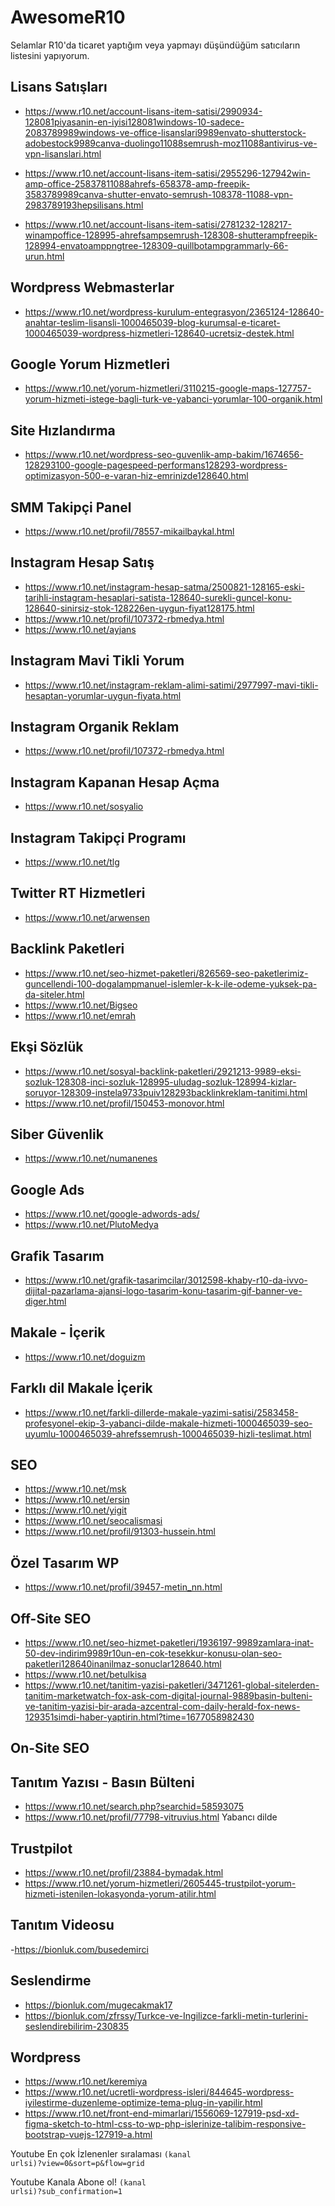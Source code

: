 # AwesomeR10
Selamlar R10'da ticaret yaptığım veya yapmayı düşündüğüm satıcıların listesini yapıyorum.


## Lisans Satışları

- https://www.r10.net/account-lisans-item-satisi/2990934-128081piyasanin-en-iyisi128081windows-10-sadece-2083789989windows-ve-office-lisanslari9989envato-shutterstock-adobestock9989canva-duolingo11088semrush-moz11088antivirus-ve-vpn-lisanslari.html

- https://www.r10.net/account-lisans-item-satisi/2955296-127942win-amp-office-25837811088ahrefs-658378-amp-freepik-3583789989canva-shutter-envato-semrush-108378-11088-vpn-2983789193hepsilisans.html

- https://www.r10.net/account-lisans-item-satisi/2781232-128217-winampoffice-128995-ahrefsampsemrush-128308-shutterampfreepik-128994-envatoamppngtree-128309-quillbotampgrammarly-66-urun.html


## Wordpress Webmasterlar

- https://www.r10.net/wordpress-kurulum-entegrasyon/2365124-128640-anahtar-teslim-lisansli-1000465039-blog-kurumsal-e-ticaret-1000465039-wordpress-hizmetleri-128640-ucretsiz-destek.html


## Google Yorum Hizmetleri


- https://www.r10.net/yorum-hizmetleri/3110215-google-maps-127757-yorum-hizmeti-istege-bagli-turk-ve-yabanci-yorumlar-100-organik.html

## Site Hızlandırma


- https://www.r10.net/wordpress-seo-guvenlik-amp-bakim/1674656-128293100-google-pagespeed-performans128293-wordpress-optimizasyon-500-e-varan-hiz-emrinizde128640.html

## SMM Takipçi Panel
- https://www.r10.net/profil/78557-mikailbaykal.html


## Instagram Hesap Satış
- https://www.r10.net/instagram-hesap-satma/2500821-128165-eski-tarihli-instagram-hesaplari-satista-128640-surekli-guncel-konu-128640-sinirsiz-stok-128226en-uygun-fiyat128175.html
- https://www.r10.net/profil/107372-rbmedya.html
- https://www.r10.net/ayjans

## Instagram Mavi Tikli Yorum
- https://www.r10.net/instagram-reklam-alimi-satimi/2977997-mavi-tikli-hesaptan-yorumlar-uygun-fiyata.html

## Instagram Organik Reklam
- https://www.r10.net/profil/107372-rbmedya.html

## Instagram Kapanan Hesap Açma
- https://www.r10.net/sosyalio

## Instagram Takipçi Programı
- https://www.r10.net/tlg

## Twitter RT Hizmetleri
- https://www.r10.net/arwensen


## Backlink Paketleri

- https://www.r10.net/seo-hizmet-paketleri/826569-seo-paketlerimiz-guncellendi-100-dogalampmanuel-islemler-k-k-ile-odeme-yuksek-pa-da-siteler.html
- https://www.r10.net/Bigseo
- https://www.r10.net/emrah

## Ekşi Sözlük

- https://www.r10.net/sosyal-backlink-paketleri/2921213-9989-eksi-sozluk-128308-inci-sozluk-128995-uludag-sozluk-128994-kizlar-soruyor-128309-instela9733puiv128293backlinkreklam-tanitimi.html
- https://www.r10.net/profil/150453-monovor.html

## Siber Güvenlik
- https://www.r10.net/numanenes

## Google Ads
- https://www.r10.net/google-adwords-ads/
- https://www.r10.net/PlutoMedya

## Grafik Tasarım
- https://www.r10.net/grafik-tasarimcilar/3012598-khaby-r10-da-ivvo-dijital-pazarlama-ajansi-logo-tasarim-konu-tasarim-gif-banner-ve-diger.html

## Makale - İçerik
- https://www.r10.net/doguizm

## Farklı dil Makale İçerik
- https://www.r10.net/farkli-dillerde-makale-yazimi-satisi/2583458-profesyonel-ekip-3-yabanci-dilde-makale-hizmeti-1000465039-seo-uyumlu-1000465039-ahrefssemrush-1000465039-hizli-teslimat.html

## SEO
- https://www.r10.net/msk
- https://www.r10.net/ersin
- https://www.r10.net/yigit
- https://www.r10.net/seocalismasi
- https://www.r10.net/profil/91303-hussein.html

## Özel Tasarım WP
- https://www.r10.net/profil/39457-metin_nn.html


## Off-Site SEO
- https://www.r10.net/seo-hizmet-paketleri/1936197-9989zamlara-inat-50-dev-indirim9989r10un-en-cok-tesekkur-konusu-olan-seo-paketleri128640inanilmaz-sonuclar128640.html
- https://www.r10.net/betulkisa
- https://www.r10.net/tanitim-yazisi-paketleri/3471261-global-sitelerden-tanitim-marketwatch-fox-ask-com-digital-journal-9889basin-bulteni-ve-tanitim-yazisi-bir-arada-azcentral-com-daily-herald-fox-news-129351simdi-haber-yaptirin.html?time=1677058982430

## On-Site SEO

## Tanıtım Yazısı - Basın Bülteni
- https://www.r10.net/search.php?searchid=58593075
- https://www.r10.net/profil/77798-vitruvius.html Yabancı dilde

## Trustpilot
- https://www.r10.net/profil/23884-bymadak.html
- https://www.r10.net/yorum-hizmetleri/2605445-trustpilot-yorum-hizmeti-istenilen-lokasyonda-yorum-atilir.html

## Tanıtım Videosu
-https://bionluk.com/busedemirci

## Seslendirme
- https://bionluk.com/mugecakmak17
- https://bionluk.com/zfrssy/Turkce-ve-Ingilizce-farkli-metin-turlerini-seslendirebilirim-230835

## Wordpress
- https://www.r10.net/keremiya
- https://www.r10.net/ucretli-wordpress-isleri/844645-wordpress-iyilestirme-duzenleme-optimize-tema-plug-in-yapilir.html
- https://www.r10.net/front-end-mimarlari/1556069-127919-psd-xd-figma-sketch-to-html-css-to-wp-php-islerinize-talibim-responsive-bootstrap-vuejs-127919-a.html

Youtube En çok İzlenenler sıralaması
<code>(kanal urlsi)?view=0&sort=p&flow=grid</code>

Youtube Kanala Abone ol!
<code>(kanal urlsi)?sub_confirmation=1</code>
  
